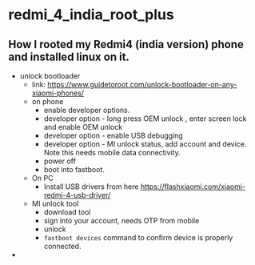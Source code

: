 # redmi_4_india_root_plus

## How I rooted my Redmi4 (india version) phone and installed linux on it.

- unlock bootloader
  - link: https://www.guidetoroot.com/unlock-bootloader-on-any-xiaomi-phones/
  - on phone
    - enable developer options.
    - developer option - long press OEM unlock , enter screen lock and enable OEM unlock
    - developer option - enable USB debugging
    - developer option - MI unlock status, add account and device. Note this needs mobile data connectivity.
    - power off
    - boot into fastboot.
  - On PC
    - Install USB drivers from here https://flashxiaomi.com/xiaomi-redmi-4-usb-driver/ 
  - MI unlock tool
    - download tool
    - sign into your account, needs OTP from mobile
    - unlock
    - `fastboot devices` command to confirm device is properly connected.
- 
